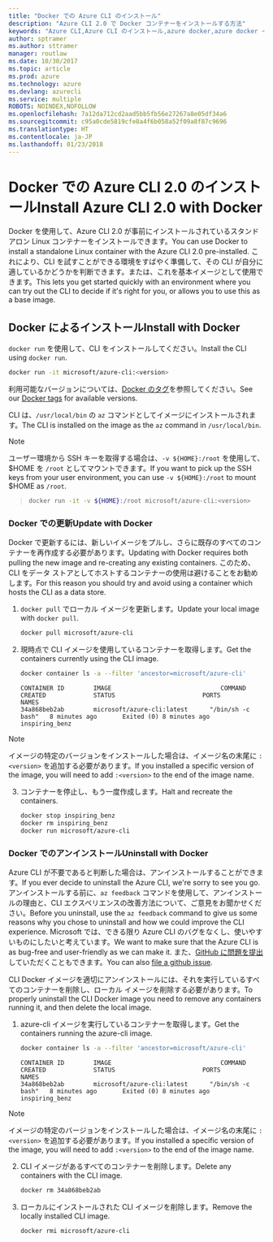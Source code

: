 ```yaml
---
title: "Docker での Azure CLI のインストール"
description: "Azure CLI 2.0 で Docker コンテナーをインストールする方法"
keywords: "Azure CLI,Azure CLI のインストール,azure docker,azure docker イメージ,"
author: sptramer
ms.author: sttramer
manager: routlaw
ms.date: 10/30/2017
ms.topic: article
ms.prod: azure
ms.technology: azure
ms.devlang: azurecli
ms.service: multiple
ROBOTS: NOINDEX,NOFOLLOW
ms.openlocfilehash: 7a12da712cd2aad5bb5fb56e27267a8e05df34a6
ms.sourcegitcommit: c95a0cde5819cfe8a4f6b058a52f09a8f87c9696
ms.translationtype: HT
ms.contentlocale: ja-JP
ms.lasthandoff: 01/23/2018
---
```

# <a name="install-azure-cli-20-with-docker"></a><span data-ttu-id="0844e-104">Docker での Azure CLI 2.0 のインストール</span><span class="sxs-lookup"><span data-stu-id="0844e-104">Install Azure CLI 2.0 with Docker</span></span>

<span data-ttu-id="0844e-105">Docker を使用して、Azure CLI 2.0 が事前にインストールされているスタンドアロン Linux コンテナーをインストールできます。</span><span class="sxs-lookup"><span data-stu-id="0844e-105">You can use Docker to install a standalone Linux container with the Azure CLI 2.0 pre-installed.</span></span> <span data-ttu-id="0844e-106">これにより、CLI を試すことができる環境をすばやく準備して、その CLI が自分に適しているかどうかを判断できます。または、これを基本イメージとして使用できます。</span><span class="sxs-lookup"><span data-stu-id="0844e-106">This lets you get started quickly with an environment where you can try out the CLI to decide if it's right for you, or allows you to use this as a base image.</span></span>

## <a name="install-with-docker"></a><span data-ttu-id="0844e-107">Docker によるインストール</span><span class="sxs-lookup"><span data-stu-id="0844e-107">Install with Docker</span></span>

<span data-ttu-id="0844e-108">`docker run` を使用して、CLI をインストールしてください。</span><span class="sxs-lookup"><span data-stu-id="0844e-108">Install the CLI using `docker run`.</span></span>

   ```bash
   docker run -it microsoft/azure-cli:<version>
   ```

<span data-ttu-id="0844e-109">利用可能なバージョンについては、[Docker のタグ](https://hub.docker.com/r/microsoft/azure-cli/tags/)を参照してください。</span><span class="sxs-lookup"><span data-stu-id="0844e-109">See our [Docker tags](https://hub.docker.com/r/microsoft/azure-cli/tags/) for available versions.</span></span>

<span data-ttu-id="0844e-110">CLI は、`/usr/local/bin` の `az` コマンドとしてイメージにインストールされます。</span><span class="sxs-lookup"><span data-stu-id="0844e-110">The CLI is installed on the image as the `az` command in `/usr/local/bin`.</span></span>

> [!NOTE]
> <span data-ttu-id="0844e-111">ユーザー環境から SSH キーを取得する場合は、`-v ${HOME}:/root` を使用して、$HOME を `/root` としてマウントできます。</span><span class="sxs-lookup"><span data-stu-id="0844e-111">If you want to pick up the SSH keys from your user environment, you can use `-v ${HOME}:/root` to mount $HOME as `/root`.</span></span>

> ```bash
> docker run -it -v ${HOME}:/root microsoft/azure-cli:<version>
> ```

### <a name="update-with-docker"></a><span data-ttu-id="0844e-112">Docker での更新</span><span class="sxs-lookup"><span data-stu-id="0844e-112">Update with Docker</span></span>

<span data-ttu-id="0844e-113">Docker で更新するには、新しいイメージをプルし、さらに既存のすべてのコンテナーを再作成する必要があります。</span><span class="sxs-lookup"><span data-stu-id="0844e-113">Updating with Docker requires both pulling the new image and re-creating any existing containers.</span></span> <span data-ttu-id="0844e-114">このため、CLI をデータ ストアとしてホストするコンテナーの使用は避けることをお勧めします。</span><span class="sxs-lookup"><span data-stu-id="0844e-114">For this reason you should try and avoid using a container which hosts the CLI as a data store.</span></span>

1. <span data-ttu-id="0844e-115">`docker pull` でローカル イメージを更新します。</span><span class="sxs-lookup"><span data-stu-id="0844e-115">Update your local image with `docker pull`.</span></span>

   ```bash
   docker pull microsoft/azure-cli
   ```

2. <span data-ttu-id="0844e-116">現時点で CLI イメージを使用しているコンテナーを取得します。</span><span class="sxs-lookup"><span data-stu-id="0844e-116">Get the containers currently using the CLI image.</span></span>

   ```bash
   docker container ls -a --filter 'ancestor=microsoft/azure-cli'
   ```

   ```output
   CONTAINER ID        IMAGE                              COMMAND             CREATED             STATUS                        PORTS               NAMES
   34a868beb2ab        microsoft/azure-cli:latest      "/bin/sh -c bash"   8 minutes ago       Exited (0) 8 minutes ago                       inspiring_benz
   ```

  > [!NOTE]
  > <span data-ttu-id="0844e-117">イメージの特定のバージョンをインストールした場合は、イメージ名の末尾に `:<version>` を追加する必要があります。</span><span class="sxs-lookup"><span data-stu-id="0844e-117">If you installed a specific version of the image, you will need to add `:<version>` to the end of the image name.</span></span>

3. <span data-ttu-id="0844e-118">コンテナーを停止し、もう一度作成します。</span><span class="sxs-lookup"><span data-stu-id="0844e-118">Halt and recreate the containers.</span></span>

   ```bash
   docker stop inspiring_benz
   docker rm inspiring_benz
   docker run microsoft/azure-cli
   ```

### <a name="uninstall-with-docker"></a><span data-ttu-id="0844e-119">Docker でのアンインストール</span><span class="sxs-lookup"><span data-stu-id="0844e-119">Uninstall with Docker</span></span>

<span data-ttu-id="0844e-120">Azure CLI が不要であると判断した場合は、アンインストールすることができます。</span><span class="sxs-lookup"><span data-stu-id="0844e-120">If you ever decide to uninstall the Azure CLI, we're sorry to see you go.</span></span> <span data-ttu-id="0844e-121">アンインストールする前に、`az feedback` コマンドを使用して、アンインストールの理由と、CLI エクスペリエンスの改善方法について、ご意見をお聞かせください。</span><span class="sxs-lookup"><span data-stu-id="0844e-121">Before you uninstall, use the `az feedback` command to give us some reasons why you chose to uninstall and how we could improve the CLI experience.</span></span> <span data-ttu-id="0844e-122">Microsoft では、できる限り Azure CLI のバグをなくし、使いやすいものにしたいと考えています。</span><span class="sxs-lookup"><span data-stu-id="0844e-122">We want to make sure that the Azure CLI is as bug-free and user-friendly as we can make it.</span></span> <span data-ttu-id="0844e-123">また、[GitHub に問題を提出](https://github.com/Azure/azure-cli/issues)していただくこともできます。</span><span class="sxs-lookup"><span data-stu-id="0844e-123">You can also [file a github issue](https://github.com/Azure/azure-cli/issues).</span></span>

<span data-ttu-id="0844e-124">CLI Docker イメージを適切にアンインストールには、それを実行しているすべてのコンテナーを削除し、ローカル イメージを削除する必要があります。</span><span class="sxs-lookup"><span data-stu-id="0844e-124">To properly uninstall the CLI Docker image you need to remove any containers running it, and then delete the local image.</span></span>

1. <span data-ttu-id="0844e-125">azure-cli イメージを実行しているコンテナーを取得します。</span><span class="sxs-lookup"><span data-stu-id="0844e-125">Get the containers running the azure-cli image.</span></span>

   ```bash
   docker container ls -a --filter 'ancestor=microsoft/azure-cli'
   ```

   ```output
   CONTAINER ID        IMAGE                              COMMAND             CREATED             STATUS                        PORTS               NAMES
   34a868beb2ab        microsoft/azure-cli:latest      "/bin/sh -c bash"   8 minutes ago       Exited (0) 8 minutes ago                       inspiring_benz
   ```
  > [!NOTE]
  > <span data-ttu-id="0844e-126">イメージの特定のバージョンをインストールした場合は、イメージ名の末尾に `:<version>` を追加する必要があります。</span><span class="sxs-lookup"><span data-stu-id="0844e-126">If you installed a specific version of the image, you will need to add `:<version>` to the end of the image name.</span></span>

2. <span data-ttu-id="0844e-127">CLI イメージがあるすべてのコンテナーを削除します。</span><span class="sxs-lookup"><span data-stu-id="0844e-127">Delete any containers with the CLI image.</span></span>

   ```bash
   docker rm 34a868beb2ab
   ```

3. <span data-ttu-id="0844e-128">ローカルにインストールされた CLI イメージを削除します。</span><span class="sxs-lookup"><span data-stu-id="0844e-128">Remove the locally installed CLI image.</span></span>

   ```bash
   docker rmi microsoft/azure-cli
   ```

